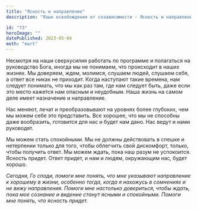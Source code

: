 ```yaml
---
title: "Ясность и направление"
description: "Язык освобождения от созависимости - Ясность и направление"

id: "73"
heroImage: ""
datePublished: 2023-05-04
moth: "mart"
---
```


Несмотря на наши сверхусилия работать по программе и полагаться на руководство
Бога, иногда мы не понимаем, что происходит в наших жизнях. Мы доверяем, ждем,
молимся, слушаем людей, слушаем себя, а ответ все никак не приходит. Когда
наступают такие времена, нам следует понимать, что мы как раз там, где нам
следует быть, даже если это место кажется нам опасным и неудобным. Наша жизнь
на самом деле имеет назначение и направление.

Нас меняют, лечат и преобразовывают на уровнях более глубоких, чем мы можем
себе это представить. Все хорошее, что мы не способны даже вообразить,
готовится для нас и будет нам дано. Нас ведут и нами руководят.

Мы можем стать спокойными. Мы не должны действовать в спешке и нетерпении
только для того, чтобы облегчить свой дискомфорт, только, чтобы получить
ответ. Мы можем ждать, пока наш разум не успокоится. Ясность придет. Ответ
придет, и нам и людям, окружающим нас, будет хорошо.

_Сегодня,_ _Го_ _споди,_ _помоги_ _мне_ _понять,_ _что_ _мне_ _указывают_
_направление_ _к_ _хорошему_ _в_ _жизни,_ _особенно_ _тогда,_ _когда_ _я_
_нахожусь_ _в_ _сомнениях_ _и_ _не_ _вижу_ _направления._ _Помоги_ _мне_
_настолько_ _довериться,_ _чтобы_ _ждать,_ _пока_ _мое_ _сознание_ _и_
_видение_ _станут_ _ясными_ _и_ _спокойными._ _Помоги_ _мне_ _понять,_ _что_
_ясность_ _придет._
